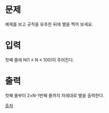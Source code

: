 # 문제

예제를 보고 규칙을 유추한 뒤에 별을 찍어 보세요.

# 입력

첫째 줄에 N(1 ≤ N ≤ 100)이 주어진다.

# 출력

첫째 줄부터 2×N-1번째 줄까지 차례대로 별을 출력한다.

[출처](https://www.acmicpc.net/problem/2445)